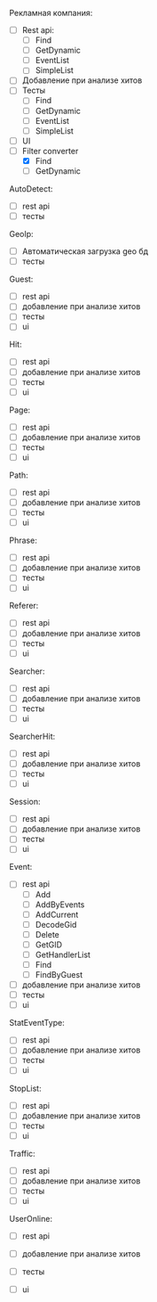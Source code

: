 Рекламная компания:

- [ ] Rest api:
    - [ ] Find
    - [ ] GetDynamic
    - [ ] EventList
    - [ ] SimpleList
- [ ] Добавление при анализе хитов
- [ ] Тесты
    - [ ] Find
    - [ ] GetDynamic
    - [ ] EventList
    - [ ] SimpleList
- [ ] UI
- [ ] Filter converter
    - [x] Find
    - [ ] GetDynamic

AutoDetect:

- [ ] rest api
- [ ] тесты

GeoIp:

- [ ] Автоматическая загрузка geo бд
- [ ] тесты

Guest:

- [ ] rest api
- [ ] добавление при анализе хитов
- [ ] тесты
- [ ] ui

Hit:

- [ ] rest api
- [ ] добавление при анализе хитов
- [ ] тесты
- [ ] ui

Page:

- [ ] rest api
- [ ] добавление при анализе хитов
- [ ] тесты
- [ ] ui

Path:

- [ ] rest api
- [ ] добавление при анализе хитов
- [ ] тесты
- [ ] ui

Phrase:

- [ ] rest api
- [ ] добавление при анализе хитов
- [ ] тесты
- [ ] ui

Referer:

- [ ] rest api
- [ ] добавление при анализе хитов
- [ ] тесты
- [ ] ui

Searcher:

- [ ] rest api
- [ ] добавление при анализе хитов
- [ ] тесты
- [ ] ui

SearcherHit:

- [ ] rest api
- [ ] добавление при анализе хитов
- [ ] тесты
- [ ] ui

Session:

- [ ] rest api
- [ ] добавление при анализе хитов
- [ ] тесты
- [ ] ui

Event:

- [ ] rest api
  - [ ] Add
  - [ ] AddByEvents
  - [ ] AddCurrent
  - [ ] DecodeGid
  - [ ] Delete
  - [ ] GetGID
  - [ ] GetHandlerList
  - [ ] Find
  - [ ] FindByGuest
- [ ] добавление при анализе хитов
- [ ] тесты
- [ ] ui

StatEventType:

- [ ] rest api
- [ ] добавление при анализе хитов
- [ ] тесты
- [ ] ui

StopList:

- [ ] rest api
- [ ] добавление при анализе хитов
- [ ] тесты
- [ ] ui

Traffic:

- [ ] rest api
- [ ] добавление при анализе хитов
- [ ] тесты
- [ ] ui

UserOnline:

- [ ] rest api
- [ ] добавление при анализе хитов
- [ ] тесты
- [ ] ui


